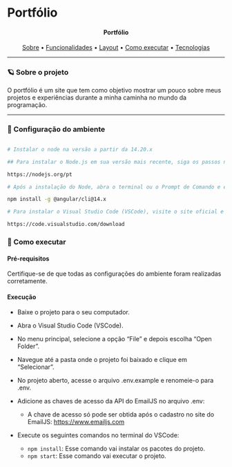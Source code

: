 # Portfólio

<h4 align="center"> 
	Portfólio 
</h4>

<p align="center">
 <a href="#-sobre-o-projeto">Sobre</a> •
 <a href="#-funcionalidades">Funcionalidades</a> •
 <a href="#-layout">Layout</a> • 
 <a href="#-como-executar-o-projeto">Como executar</a> • 
 <a href="#-tecnologias">Tecnologias</a> 
</p>

---

### 🪐 Sobre o projeto

O portfólio é um site que tem como objetivo mostrar um pouco sobre meus projetos e experiências durante a minha caminha no mundo da programação.
<!-- 
<div align="center">
  <img src="./imagem-readme/project.png">
</div> -->

---

### 🎨 Configuração do ambiente

```bash

# Instalar o node na versão a partir da 14.20.x 

## Para instalar o Node.js em sua versão mais recente, siga os passos no site oficial:

https://nodejs.org/pt

# Após a instalação do Node, abra o terminal ou o Prompt de Comando e execute o seguinte comando para instalar o Angular CLI na versão utilizada no curso:

npm install -g @angular/cli@14.x

# Para instalar o Visual Studio Code (VSCode), visite o site oficial e baixe a versão compatível com o seu ambiente de desenvolvimento. Siga as instruções fornecidas para instalar o VSCode em seu sistema:

https://code.visualstudio.com/download
```
### 🚀 Como executar

#### Pré-requisitos

Certifique-se de que todas as configurações do ambiente foram realizadas corretamente.

#### Execução

- Baixe o projeto para o seu computador.

- Abra o Visual Studio Code (VSCode).

- No menu principal, selecione a opção “File” e depois escolha “Open Folder”.

- Navegue até a pasta onde o projeto foi baixado e clique em “Selecionar”.

- No projeto aberto, acesse o arquivo .env.example e renomeie-o para .env.

- Adicione as chaves de acesso da API do EmailJS no arquivo .env:
  - A chave de acesso só pode ser obtida após o cadastro no site do EmailJS: https://www.emailjs.com

- Execute os seguintes comandos no terminal do VSCode:
  - `npm install`: Esse comando vai instalar os pacotes do projeto.
  - `npm start`: Esse comando vai executar o projeto.
